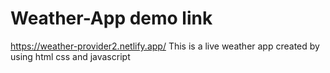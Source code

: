 # Weather-App demo link
https://weather-provider2.netlify.app/
This is a live weather app created by using html css and javascript

